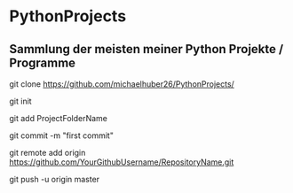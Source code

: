 # PythonProjects
## Sammlung der meisten meiner Python Projekte / Programme 


git clone https://github.com/michaelhuber26/PythonProjects/

git init

git add ProjectFolderName

git commit -m "first commit"

git remote add origin https://github.com/YourGithubUsername/RepositoryName.git

git push -u origin master



